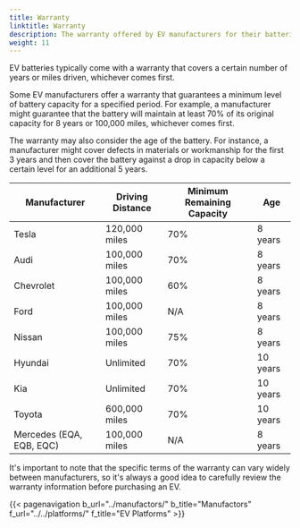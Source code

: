 ```yaml
---
title: Warranty
linktitle: Warranty
description: The warranty offered by EV manufacturers for their batteries can vary depending on the manufacturer and the specific model of the vehicle.
weight: 11
---
```

<!-- markdownlint-disable MD033 -->

EV batteries typically come with a warranty that covers a certain number of years or miles driven, whichever comes first.

Some EV manufacturers offer a warranty that guarantees a minimum level of battery capacity for a specified period. For example, a manufacturer might guarantee that the battery will maintain at least 70% of its original capacity for 8 years or 100,000 miles, whichever comes first.

The warranty may also consider the age of the battery. For instance, a manufacturer might cover defects in materials or workmanship for the first 3 years and then cover the battery against a drop in capacity below a certain level for an additional 5 years.

<table class="table table-striped border">
<thead>
<tr>
    <th>Manufacturer</th>
    <th>Driving Distance</th>
    <th>Minimum Remaining Capacity</th>
    <th>Age</th>
</tr>
</thead>
<tbody>
<tr>
    <td>Tesla</td>
    <td>120,000 miles</td>
    <td>70%</td>
    <td>8 years</td>
</tr>
<tr>
    <td>Audi</td>
    <td>100,000 miles</td>
    <td>70%</td>
    <td>8 years</td>
</tr>
<tr>
    <td>Chevrolet</td>
    <td>100,000 miles</td>
    <td>60%</td>
    <td>8 years</td>
</tr>
<tr>
    <td>Ford</td>
    <td>100,000 miles</td>
    <td>N/A</td>
    <td>8 years</td>
</tr>
<tr>
    <td>Nissan</td>
    <td>100,000 miles</td>
    <td>75%</td>
    <td>8 years</td>
</tr>
<tr>
    <td>Hyundai</td>
    <td>Unlimited</td>
    <td>70%</td>
    <td>10 years</td>
</tr>
<tr>
    <td>Kia</td>
    <td>Unlimited</td>
    <td>70%</td>
    <td>10 years</td>
</tr>
<tr>
    <td>Toyota</td>
    <td>600,000 miles</td>
    <td>70%</td>
    <td>10 years</td>
</tr>
<tr>
    <td>Mercedes (EQA, EQB, EQC)</td>
    <td>100,000 miles</td>
    <td>N/A</td>
    <td>8 years</td>
</tr>
</tbody>
</table>

It's important to note that the specific terms of the warranty can vary widely between manufacturers, so it's always a good idea to carefully review the warranty information before purchasing an EV.

{{< pagenavigation b_url="../manufactors/" b_title="Manufactors" f_url="../../platforms/" f_title="EV Platforms" >}}
